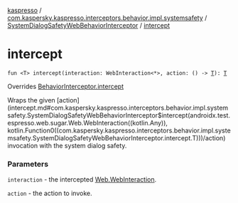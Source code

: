 [kaspresso](../../index.md) / [com.kaspersky.kaspresso.interceptors.behavior.impl.systemsafety](../index.md) / [SystemDialogSafetyWebBehaviorInterceptor](index.md) / [intercept](./intercept.md)

# intercept

`fun <T> intercept(interaction: WebInteraction<*>, action: () -> `[`T`](intercept.md#T)`): `[`T`](intercept.md#T)

Overrides [BehaviorInterceptor.intercept](../../com.kaspersky.kaspresso.interceptors.behavior/-behavior-interceptor/intercept.md)

Wraps the given [action](intercept.md#com.kaspersky.kaspresso.interceptors.behavior.impl.systemsafety.SystemDialogSafetyWebBehaviorInterceptor$intercept(androidx.test.espresso.web.sugar.Web.WebInteraction((kotlin.Any)), kotlin.Function0((com.kaspersky.kaspresso.interceptors.behavior.impl.systemsafety.SystemDialogSafetyWebBehaviorInterceptor.intercept.T)))/action) invocation with the system dialog safety.

### Parameters

`interaction` - the intercepted [Web.WebInteraction](#).

`action` - the action to invoke.